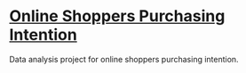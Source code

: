 # [Online Shoppers Purchasing Intention](https://patilpushkarp.gitlab.io/online-shoppers-purchasing-intention/intro.html)

Data analysis project for online shoppers purchasing intention.